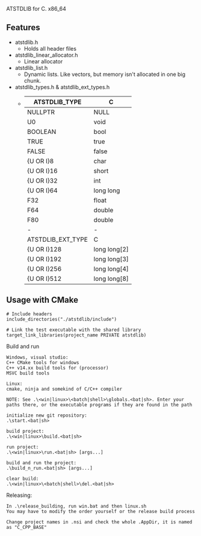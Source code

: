 ATSTDLIB for C. x86_64

## Features

 - atstdlib.h
    - Holds all header files
 - atstdlib_linear_allocator.h
    - Linear allocator
 - atstdlib_list.h
    - Dynamic lists. Like vectors, but memory isn't allocated in one big chunk.
 - atstdlib_types.h & atstdlib_ext_types.h
    -   | ATSTDLIB_TYPE | C |
        |-|-|
        |NULLPTR|NULL|
        |U0|void|
        |BOOLEAN|bool|
        |TRUE|true|
        |FALSE|false|
        |{U OR I}8|char|
        |{U OR I}16|short|
        |{U OR I}32|int|
        |{U OR I}64|long long|
        |F32|float|
        |F64|double|
        |F80|double|
        |-|-|
        |ATSTDLIB_EXT_TYPE|C|
        |{U OR I}128|long long[2]|
        |{U OR I}192|long long[3]|
        |{U OR I}256|long long[4]|
        |{U OR I}512|long long[8]|

## Usage with CMake
```shell
# Include headers
include_directories("./atstdlib/include")

# Link the test executable with the shared library
target_link_libraries(project_name PRIVATE atstdlib)
```

Build and run

    Windows, visual studio:
    C++ CMake tools for windows
    C++ v14.xx build tools for (processor)
    MSVC build tools

    Linux:
    cmake, ninja and somekind of C/C++ compiler

    NOTE: See .\<win|linux>\<batch|shell>\globals.<bat|sh>. Enter your paths there, or the executable programs if they are found in the path

    initialize new git repository:
    .\start.<bat|sh>

    build project:
    .\<win|linux>\build.<bat|sh>

    run project:
    .\<win|linux>\run.<bat|sh> [args...]

    build and run the project:
    .\build_n_run.<bat|sh> [args...]

    clear build:
    .\<win|linux>\<batch|shell>\del.<bat|sh>


Releasing:

    In .\release_building, run win.bat and then linux.sh
    You may have to modify the order yourself or the release build process

    Change project names in .nsi and check the whole .AppDir, it is named as "C_CPP_BASE"
